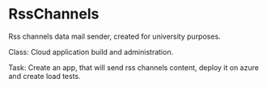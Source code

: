 # RssChannels
Rss channels data mail sender, created for university purposes.

Class: Cloud application build and administration.

Task: Create an app, that will send rss channels content, deploy it on azure and create load tests.
